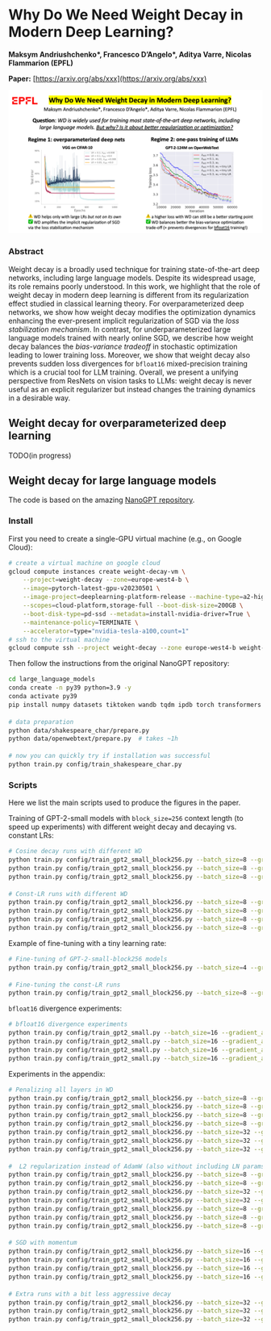 # Why Do We Need Weight Decay in Modern Deep Learning?

**Maksym Andriushchenko\*, Francesco D’Angelo\*, Aditya Varre, Nicolas Flammarion (EPFL)**

**Paper:** [https://arxiv.org/abs/xxx](https://arxiv.org/abs/xxx)
<p align="center"><img src="images/wd_summary_slide.png" width="900" /></p>

### Abstract
Weight decay is a broadly used technique for training state-of-the-art deep networks, including large language models. Despite its widespread usage, its role remains poorly understood. In this work, we highlight that the role of weight decay in modern deep learning is different from its regularization effect studied in classical learning theory. For overparameterized deep networks, we show how weight decay modifies the optimization dynamics enhancing the ever-present implicit regularization of SGD via the *loss stabilization mechanism*. In contrast, for underparameterized large language models trained with nearly online SGD, we describe how weight decay balances the *bias-variance tradeoff* in stochastic optimization leading to lower training loss. Moreover, we show that weight decay also prevents sudden loss divergences for `bfloat16` mixed-precision training which is a crucial tool for LLM training.  Overall, we present a unifying perspective from ResNets on vision tasks to LLMs: weight decay is never useful as an explicit regularizer but instead changes the training dynamics in a desirable way.






## Weight decay for overparameterized deep learning
TODO(in progress)






## Weight decay for large language models
The code is based on the amazing [NanoGPT repository](https://github.com/karpathy/nanoGPT/).


### Install
First you need to create a single-GPU virtual machine (e.g., on Google Cloud):
```bash
# create a virtual machine on google cloud
gcloud compute instances create weight-decay-vm \
    --project=weight-decay --zone=europe-west4-b \
    --image=pytorch-latest-gpu-v20230501 \
    --image-project=deeplearning-platform-release --machine-type=a2-highgpu-1g \
    --scopes=cloud-platform,storage-full --boot-disk-size=200GB \
    --boot-disk-type=pd-ssd --metadata=install-nvidia-driver=True \
    --maintenance-policy=TERMINATE \
    --accelerator=type="nvidia-tesla-a100,count=1"
# ssh to the virtual machine
gcloud compute ssh --project weight-decay --zone europe-west4-b weight-decay-vm
```

Then follow the instructions from the original NanoGPT repository:
```bash
cd large_language_models
conda create -n py39 python=3.9 -y
conda activate py39
pip install numpy datasets tiktoken wandb tqdm ipdb torch transformers matplotlib seaborn

# data preparation
python data/shakespeare_char/prepare.py
python data/openwebtext/prepare.py  # takes ~1h

# now you can quickly try if installation was successful
python train.py config/train_shakespeare_char.py
```



### Scripts
Here we list the main scripts used to produce the figures in the paper.


Training of GPT-2-small models with `block_size=256` context length (to speed up experiments) with different weight decay and decaying vs. constant LRs:
```bash
# Cosine decay runs with different WD
python train.py config/train_gpt2_small_block256.py --batch_size=8 --gradient_accumulation_steps=32 --learning_rate=0.0006 --min_lr=0.00006 --max_iters=50000 --weight_decay=0.0 --wandb_run_name=owt_gpt2small_block256
python train.py config/train_gpt2_small_block256.py --batch_size=8 --gradient_accumulation_steps=32 --learning_rate=0.0006 --min_lr=0.00006 --max_iters=50000 --weight_decay=0.1 --wandb_run_name=owt_gpt2small_block256
python train.py config/train_gpt2_small_block256.py --batch_size=8 --gradient_accumulation_steps=32 --learning_rate=0.0006 --min_lr=0.00006 --max_iters=50000 --weight_decay=0.3 --wandb_run_name=owt_gpt2small_block256

# Const-LR runs with different WD
python train.py config/train_gpt2_small_block256.py --batch_size=8 --gradient_accumulation_steps=32 --learning_rate=0.0006 --min_lr=0.0006 --max_iters=50000 --weight_decay=0.0 --wandb_run_name=owt_gpt2small_block256
python train.py config/train_gpt2_small_block256.py --batch_size=8 --gradient_accumulation_steps=32 --learning_rate=0.0006 --min_lr=0.0006 --max_iters=50000 --weight_decay=0.1 --wandb_run_name=owt_gpt2small_block256
python train.py config/train_gpt2_small_block256.py --batch_size=8 --gradient_accumulation_steps=32 --learning_rate=0.0006 --min_lr=0.0006 --max_iters=50000 --weight_decay=0.3 --wandb_run_name=owt_gpt2small_block256
python train.py config/train_gpt2_small_block256.py --batch_size=8 --gradient_accumulation_steps=32 --learning_rate=0.0006 --min_lr=0.0006 --max_iters=50000 --weight_decay=0.6 --wandb_run_name=owt_gpt2small_block256
```


Example of fine-tuning with a tiny learning rate:
```bash
# Fine-tuning of GPT-2-small-block256 models
python train.py config/train_gpt2_small_block256.py --batch_size=4 --gradient_accumulation_steps=64 --learning_rate=0.00001 --min_lr=0.00001 --max_iters=10000 --wandb_run_name=owt_gpt2_small_block256_ft_lr0.0006_wd0   --init_from=resume --eval_examples=5000 --ckpt_path='/home/maksym/tml_wd/models_llm/2023-09-16_10-47-27.655-owt_gpt2small_block256-learning_rate=0.0006-min_lr=0.000060-weight_decay=0-n_embd=768-max_iters=50000-init_scale=0.02-iter=10000.pt'

# Fine-tuning the const-LR runs
python train.py config/train_gpt2_small_block256.py --batch_size=8 --gradient_accumulation_steps=32 --learning_rate=0.00001 --min_lr=0.00001 --max_iters=10000 --wandb_run_name=owt_gpt2_small_block256_ft_constlr0.0006_wd0   --init_from=resume --eval_examples=5000 --ckpt_path='/home/maksym/tml_wd/models_llm/2023-09-18_16-50-58.849-owt_gpt2small_block256-learning_rate=0.0006-min_lr=0.000600-weight_decay=0-n_embd=768-max_iters=50000-init_scale=0.02-iter=10000.pt'
```


`bfloat16` divergence experiments:
```bash
# bfloat16 divergence experiments
python train.py config/train_gpt2_small.py --batch_size=16 --gradient_accumulation_steps=16 --learning_rate=0.0006 --min_lr=0.00006 --max_iters=50000 --weight_decay=0.0 --dtype=bfloat16 --wandb_run_name=owt_gpt2small_high_lr_bfloat16 --random_seed=0 --out_dir=models
python train.py config/train_gpt2_small.py --batch_size=16 --gradient_accumulation_steps=16 --learning_rate=0.0006 --min_lr=0.00006 --max_iters=50000 --weight_decay=0.1 --dtype=bfloat16 --wandb_run_name=owt_gpt2small_high_lr_bfloat16 --random_seed=0 --out_dir=models
python train.py config/train_gpt2_small.py --batch_size=16 --gradient_accumulation_steps=16 --learning_rate=0.0006 --min_lr=0.00006 --max_iters=50000 --weight_decay=0.3 --dtype=bfloat16 --wandb_run_name=owt_gpt2small_high_lr_bfloat16 --random_seed=0 --out_dir=models
python train.py config/train_gpt2_small.py --batch_size=16 --gradient_accumulation_steps=16 --learning_rate=0.0006 --min_lr=0.00006 --max_iters=50000 --weight_decay=0.0 --dtype=float32  --wandb_run_name=owt_gpt2small_high_lr_float32  --random_seed=0 --out_dir=models
```


Experiments in the appendix:
```bash
# Penalizing all layers in WD
python train.py config/train_gpt2_small_block256.py --batch_size=8 --gradient_accumulation_steps=32 --learning_rate=0.0006 --min_lr=0.00006 --max_iters=50000 --weight_decay=0.003 --wd_substrings_include='wte wpe mlp attn lm_head ln' --wandb_run_name=owt_gpt2small_block256_wd_all --out_dir=models
python train.py config/train_gpt2_small_block256.py --batch_size=8 --gradient_accumulation_steps=32 --learning_rate=0.0006 --min_lr=0.00006 --max_iters=50000 --weight_decay=0.01  --wd_substrings_include='wte wpe mlp attn lm_head ln' --wandb_run_name=owt_gpt2small_block256_wd_all --out_dir=models
python train.py config/train_gpt2_small_block256.py --batch_size=8 --gradient_accumulation_steps=32 --learning_rate=0.0006 --min_lr=0.00006 --max_iters=50000 --weight_decay=0.03  --wd_substrings_include='wte wpe mlp attn lm_head ln' --wandb_run_name=owt_gpt2small_block256_wd_all --out_dir=models
python train.py config/train_gpt2_small_block256.py --batch_size=8 --gradient_accumulation_steps=32 --learning_rate=0.0006 --min_lr=0.00006 --max_iters=50000 --weight_decay=0.1   --wd_substrings_include='wte wpe mlp attn lm_head ln' --wandb_run_name=owt_gpt2small_block256_wd_all --out_dir=models
python train.py config/train_gpt2_small_block256.py --batch_size=32 --gradient_accumulation_steps=8 --learning_rate=0.0006 --min_lr=0.00006 --max_iters=50000 --weight_decay=0.15  --wd_substrings_include='wte wpe mlp attn lm_head ln' --wandb_run_name=owt_gpt2small_block256_wd_all --out_dir=models
python train.py config/train_gpt2_small_block256.py --batch_size=32 --gradient_accumulation_steps=8 --learning_rate=0.0006 --min_lr=0.00006 --max_iters=50000 --weight_decay=0.2   --wd_substrings_include='wte wpe mlp attn lm_head ln' --wandb_run_name=owt_gpt2small_block256_wd_all --out_dir=models
python train.py config/train_gpt2_small_block256.py --batch_size=32 --gradient_accumulation_steps=8 --learning_rate=0.0006 --min_lr=0.00006 --max_iters=50000 --weight_decay=0.3   --wd_substrings_include='wte wpe mlp attn lm_head ln' --wandb_run_name=owt_gpt2small_block256_wd_all

#  L2 regularization instead of AdamW (also without including LN params either)
python train.py config/train_gpt2_small_block256.py --batch_size=8 --gradient_accumulation_steps=32 --learning_rate=0.0006 --min_lr=0.00006 --max_iters=50000 --l2_reg=0.000001 --wandb_run_name=owt_gpt2small_block256_l2_reg --out_dir=models
python train.py config/train_gpt2_small_block256.py --batch_size=8 --gradient_accumulation_steps=32 --learning_rate=0.0006 --min_lr=0.00006 --max_iters=50000 --l2_reg=0.000003 --wandb_run_name=owt_gpt2small_block256_l2_reg --out_dir=models
python train.py config/train_gpt2_small_block256.py --batch_size=32 --gradient_accumulation_steps=8 --learning_rate=0.0006 --min_lr=0.00006 --max_iters=50000 --l2_reg=0.000005 --wandb_run_name=owt_gpt2small_block256_l2_reg --out_dir=models
python train.py config/train_gpt2_small_block256.py --batch_size=32 --gradient_accumulation_steps=8 --learning_rate=0.0006 --min_lr=0.00006 --max_iters=50000 --l2_reg=0.000007 --wandb_run_name=owt_gpt2small_block256_l2_reg --out_dir=models
python train.py config/train_gpt2_small_block256.py --batch_size=8 --gradient_accumulation_steps=32 --learning_rate=0.0006 --min_lr=0.00006 --max_iters=50000 --l2_reg=0.00001 --wandb_run_name=owt_gpt2small_block256_l2_reg --out_dir=models
python train.py config/train_gpt2_small_block256.py --batch_size=8 --gradient_accumulation_steps=32 --learning_rate=0.0006 --min_lr=0.00006 --max_iters=50000 --l2_reg=0.0001 --wandb_run_name=owt_gpt2small_block256_l2_reg --out_dir=models
python train.py config/train_gpt2_small_block256.py --batch_size=8 --gradient_accumulation_steps=32 --learning_rate=0.0006 --min_lr=0.00006 --max_iters=50000 --l2_reg=0.001 --wandb_run_name=owt_gpt2small_block256_l2_reg --out_dir=models

# SGD with momentum
python train.py config/train_gpt2_small_block256.py --batch_size=16 --gradient_accumulation_steps=16 --learning_rate=0.3 --max_iters=50000 --weight_decay=0.0     --opt_type=gdm --wandb_run_name=owt_gpt2small_block256_sgdm --out_dir=models
python train.py config/train_gpt2_small_block256.py --batch_size=16 --gradient_accumulation_steps=16 --learning_rate=0.3 --max_iters=50000 --weight_decay=0.00001 --opt_type=gdm --wandb_run_name=owt_gpt2small_block256_sgdm --out_dir=models
python train.py config/train_gpt2_small_block256.py --batch_size=16 --gradient_accumulation_steps=16 --learning_rate=0.3 --max_iters=50000 --weight_decay=0.00003 --opt_type=gdm --wandb_run_name=owt_gpt2small_block256_sgdm --out_dir=models
python train.py config/train_gpt2_small_block256.py --batch_size=16 --gradient_accumulation_steps=16 --learning_rate=0.3 --max_iters=50000 --weight_decay=0.0001  --opt_type=gdm --wandb_run_name=owt_gpt2small_block256_sgdm --out_dir=models

# Extra runs with a bit less aggressive decay
python train.py config/train_gpt2_small_block256.py --batch_size=32 --gradient_accumulation_steps=8 --learning_rate=0.0006 --min_lr=0.00006 --lr_decay_iters=55000  --max_iters=50000 --weight_decay=0.0 --wandb_run_name=owt_gpt2small_block256_slower_lr_decay
python train.py config/train_gpt2_small_block256.py --batch_size=32 --gradient_accumulation_steps=8 --learning_rate=0.0006 --min_lr=0.00006 --lr_decay_iters=60000  --max_iters=50000 --weight_decay=0.0 --wandb_run_name=owt_gpt2small_block256_slower_lr_decay --out_dir=models
python train.py config/train_gpt2_small_block256.py --batch_size=32 --gradient_accumulation_steps=8 --learning_rate=0.0006 --min_lr=0.00006 --lr_decay_iters=65000  --max_iters=50000 --weight_decay=0.0 --wandb_run_name=owt_gpt2small_block256_slower_lr_decay
```


